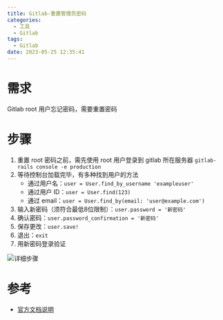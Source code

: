 ```yaml
---
title: Gitlab-重置管理员密码
categories:
  - 工具
  - Gitlab
tags:
  - Gitlab
date: 2023-05-25 12:35:41
---
```


# 需求

Gitlab root 用户忘记密码，需要重置密码

# 步骤

1. 重置 root 密码之前，需先使用 root 用户登录到 gitlab 所在服务器
    `gitlab-rails console -e production`
2. 等待控制台加载完毕，有多种找到用户的方法
    * 通过用户名：`user = User.find_by_username 'exampleuser'`
    * 通过用户 ID：`user = User.find(123)`
    * 通过 email：`user = User.find_by(email: 'user@example.com')`
3. 输入新密码（须符合最低8位限制）：`user.password = '新密码'`
4. 确认密码：`user.password_confirmation = '新密码'`
5. 保存更改：`user.save!`
6. 退出：`exit`
7. 用新密码登录验证

![详细步骤](http://cdn.myshenle.top/images/202210171421655.png)

# 参考

* [官方文档说明](https://docs.gitlab.com/ee/security/reset_user_password.html)
